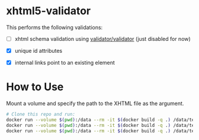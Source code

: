 # xhtml5-validator

This performs the following validations:

- [ ] xhtml schema validation using [validator/validator](https://github.com/validator/validator) (just disabled for now)
- [x] unique id attributes
- [x] internal links point to an existing element


# How to Use

Mount a volume and specify the path to the XHTML file as the argument.

```bash
# Clone this repo and run:
docker run --volume $(pwd):/data --rm -it $(docker build -q .) /data/test/fail-duplicate.xhtml
docker run --volume $(pwd):/data --rm -it $(docker build -q .) /data/test/fail-no-link-target.xhtml
docker run --volume $(pwd):/data --rm -it $(docker build -q .) /data/test/pass.xhtml
```